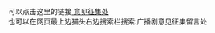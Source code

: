 可以点击这里的链接[ 意见征集处 ](https://github.com/Time-lady/XiaoyeRadioDrama/issues/1)  
也可以在网页最上边猫头右边搜索栏搜索:广播剧意见征集留言处 
